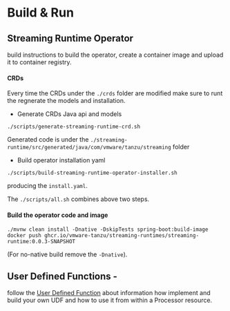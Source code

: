 
# Build & Run

## Streaming Runtime Operator 
build instructions to build the operator, create a container image and upload it to container registry.
#### CRDs

Every time the CRDs under the `./crds` folder are modified make sure to runt the regnerate the models and installation.

* Generate CRDs Java api and models
```shell
./scripts/generate-streaming-runtime-crd.sh
```
Generated code is under the `./streaming-runtime/src/generated/java/com/vmware/tanzu/streaming` folder

* Build operator installation yaml
```shell
./scripts/build-streaming-runtime-operator-installer.sh
```
producing the `install.yaml`.

The `./scripts/all.sh` combines above two steps.


#### Build the operator code and image

```shell
./mvnw clean install -Dnative -DskipTests spring-boot:build-image
docker push ghcr.io/vmware-tanzu/streaming-runtimes/streaming-runtime:0.0.3-SNAPSHOT
```
(For no-native build remove the `-Dnative`).


## User Defined Functions - 

follow the [User Defined Function](./user-defined-functions) about information how implement and build your own UDF 
and how to use it from within a Processor resource.

